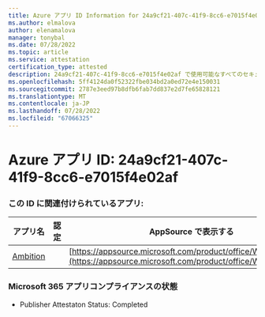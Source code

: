 ```yaml
---
title: Azure アプリ ID Information for 24a9cf21-407c-41f9-8cc6-e7015f4e02af
ms.author: elmalova
author: elenamalova
manager: tonybal
ms.date: 07/28/2022
ms.topic: article
ms.service: attestation
certification_type: attested
description: 24a9cf21-407c-41f9-8cc6-e7015f4e02af で使用可能なすべてのセキュリティとコンプライアンス情報。
ms.openlocfilehash: 5ff4124da0f52322fbe034bd2a0ed72e4e150031
ms.sourcegitcommit: 2787e3eed97b8dfb6fab7dd837e2d7fe65828121
ms.translationtype: MT
ms.contentlocale: ja-JP
ms.lasthandoff: 07/28/2022
ms.locfileid: "67066325"
---
```

# <a name="azure-app-id-24a9cf21-407c-41f9-8cc6-e7015f4e02af"></a>Azure アプリ ID: 24a9cf21-407c-41f9-8cc6-e7015f4e02af


### <a name="apps-associated-with-this-id"></a>この ID に関連付けられているアプリ:
| **アプリ名** | **認定** | **AppSource で表示する** |
|--------------|---------------|-----------------------|
| [Ambition](../forward/WA200003159.md) |  | [https://appsource.microsoft.com/product/office/WA200003159](https://appsource.microsoft.com/product/office/WA200003159) |

### <a name="microsoft-365-app-compliance-status"></a>Microsoft 365 アプリコンプライアンスの状態
- Publisher Attestaton Status: Completed

